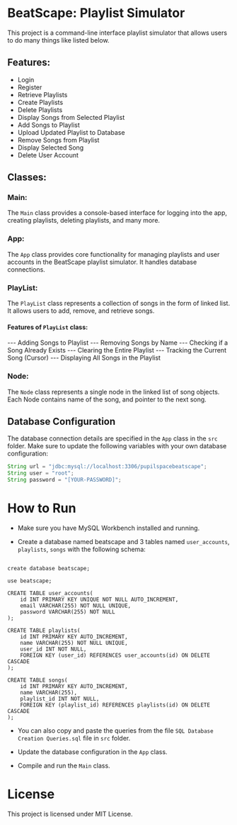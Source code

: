 # BeatScape: Playlist Simulator
This project is a command-line interface playlist simulator that allows users to do many things like listed below.

## Features:

- Login
- Register
- Retrieve Playlists
- Create Playlists
- Delete Playlists
- Display Songs from Selected Playlist
- Add Songs to Playlist
- Upload Updated Playlist to Database
- Remove Songs from Playlist
- Display Selected Song
- Delete User Account

## Classes:

### Main:

The `Main` class provides a console-based interface for logging into the app, creating playlists, deleting playlists, and many more.

### App:

The `App` class provides core functionality for managing playlists and user accounts in the BeatScape playlist simulator. It handles database connections.

### PlayList:

The `PlayList` class represents a collection of songs in the form of linked list. It allows users to add, remove, and retrieve songs.

#### Features of `PlayList` class:

--- Adding Songs to Playlist
--- Removing Songs by Name
--- Checking if a Song Already Exists
--- Clearing the Entire Playlist
--- Tracking the Current Song (Cursor)
--- Displaying All Songs in the Playlist

### Node:

The `Node` class represents a single node in the linked list of song objects. Each Node contains name of the song, and pointer to the next song.

## Database Configuration

The database connection details are specified in the `App` class in the `src` folder. Make sure to update the following variables with your own database configuration:

```java
String url = "jdbc:mysql://localhost:3306/pupilspacebeatscape";
String user = "root";
String password = "[YOUR-PASSWORD]";
```

# How to Run

- Make sure you have MySQL Workbench installed and running.

- Create a database named beatscape and 3 tables named `user_accounts`, `playlists`, `songs` with the following schema:

```SQL:

create database beatscape;

use beatscape;

CREATE TABLE user_accounts(
	id INT PRIMARY KEY UNIQUE NOT NULL AUTO_INCREMENT,
    email VARCHAR(255) NOT NULL UNIQUE,
    password VARCHAR(255) NOT NULL
);

CREATE TABLE playlists(
	id INT PRIMARY KEY AUTO_INCREMENT,
    name VARCHAR(255) NOT NULL UNIQUE,
    user_id INT NOT NULL,
    FOREIGN KEY (user_id) REFERENCES user_accounts(id) ON DELETE CASCADE
);

CREATE TABLE songs(
	id INT PRIMARY KEY AUTO_INCREMENT,
    name VARCHAR(255),
    playlist_id INT NOT NULL,
    FOREIGN KEY (playlist_id) REFERENCES playlists(id) ON DELETE CASCADE
);
```
- You can also copy and paste the queries from the file `SQL Database Creation Queries.sql` file in `src` folder.

- Update the database configuration in the `App` class.

- Compile and run the `Main` class.

# License

This project is licensed under MIT License.
